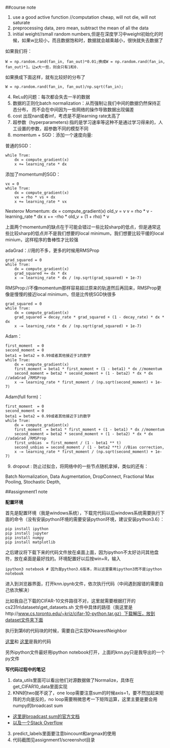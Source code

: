 ##course note

1. use a good active function //computation cheap, will not die, will not saturate
2. preprocessing data, zero mean, subtract the mean of all the data
3. initial weight//small random numbers,但是在深度学习中weight初始化的时候，如果w比较小，而且数据饱和时，数据就会越乘越小，很快就失去数据了

如果我们将：

    W = np.random.rand(fan_in, fan_out)*0.01;换成W = np.random.rand(fan_in, fan_out)*1，让w大一些，则会只有1和0.

如果换成下面这样，就有比较好的分布了

    W = np.random.rand(fan_in, fan_out)/np.sqrt(fan_in);

4. ReLu的问题：每次都会失去一半的数据
5. 数据的正则化batch normalization：从而强制让我们中间的数据仍然保持正态分布， 而不会在中间因为一些网络的操作导致数据出现偏差
6. cost 出现nan或者inf，考虑是不是learning rate太高了
7. 超参数（hyperparameters):指的是学习速率等这种不是通过学习得来的，人工设置的参数，超参数不同的模型不同
8. momentum + SGD：添加一个速度向量:

普通的SGD：

    while True:
        dx = compute_gradient(x)
        x += learning_rate * dx

添加了momentum的SGD：

    vx = 0
    while True:
        dx = compute_gradient(x)
        vx = rho * vs + dx
        x += learning_rate * vx

Nesterov Momentum:
    dx    = compute_gradient(x)
    old_v = v
    v     = rho * v -learning_rate * dx
    x    += -rho * old_v + (1 + rho) * v

上面两个momentum的缺点在于可能会错过一些比较sharp的低点，但是通常这些比较sharp的低点并不是我们想要的local minimum，我们想要比较平缓的local minium，这样程序的鲁棒性才比较强

adaGrad：//用的不多，更多的时候用RMSProp
    
    grad_squared = 0
    while True:
        dx = compute_gradient(x)
        grad_squared += dx * dx
        x -= learning_rate * dx / (np.sqrt(grad_squared) + 1e-7)

RMSProp://不像momentum那样容易超过原来的轨道然后再回来，RMSProp更像是慢慢的接近local minimum，但是比传统SGD快很多

    grad_squared = 0
    while True:
        dx = compute_gradient(x)
        grad_squared = decay_rate * grad_squared + (1 - decay_rate) * dx * dx
        x -= learning_rate * dx / (np.sqrt(grad_squared) + 1e-7)

Adam：

    first_moment  = 0
    second_moment = 0
    beta1 = beta2 = 0.99或者其他接近于1的数字
    while True:
        dx = compute_gradient(x)
        first_moment = beta1 * first_moment + (1 - beta1) * dx //momentum
        second_moment = beta2 * second_moment + (1 - beta2) * dx * dx       //adaGrad /RMSProp
        x -= learning_rate * first_moment / (np.sqrt(second_moment) + 1e-7)


Adam(full form)：

    first_moment  = 0
    second_moment = 0
    beta1 = beta2 = 0.99或者其他接近于1的数字
    while True:
        dx = compute_gradient(x)
        first_moment  = beta1 * first_moment + (1 - beta1) * dx //momentum
        second_moment = beta2 * second_moment + (1 - beta2) * dx * dx       //adaGrad /RMSProp
        first_unbias  = first_moment / (1 - beta1 ** t)
        second_unbias = second_moment / (1 - beta2 **t) //Bias correction, 
        x -= learning_rate * first_moment / (np.sqrt(second_moment) + 1e-7)

9. dropout : 防止过拟合，将网络中的一些节点随机拿掉，类似的还有：

Batch Normalization,
Data Augmentation,
DropConnect,
Fractional Max Pooling,
Stochastic Depth,

##assignment1 note

**配置环境**

首先是配置环境（我是windows系统），下载完代码以后windows系统需要执行下面的命令（没有安装python环境的需要安装python环境，建议安装python3.6）：
    
    pip install ipython
    pip install jupyter
    pip install numpy
    pip install matplotlib

之后建议将下载下来的代码文件放在桌面上面，因为ipython不太好访问其他盘符，放在桌面是最好找的。环境配置好以后按win+R，输入

    ipython3 notebook # 因为是python3.6版本，所以这里要用ipython3而不是ipython notebook

进入到浏览器界面，打开knn.ipynb文件，依次执行代码（中间遇到报错的需要自己依次解决）

比如我自己下载的CIFAR-10文件路径不对，这里就需要根据打开的 cs231n\datasets\get_datasets.sh 文件中具体的路径（我这里是http://www.cs.toronto.edu/~kriz/cifar-10-python.tar.gz）下载解压，放到dataset文件夹下面

执行到第6的代码块的时候，需要自己实现KNearestNeighbor

[这里](https://github.com/Tianji95/CS231n-Assignment-Solutions-Spring-2018/blob/master/assignment1/cs231n/classifiers/k_nearest_neighbor.py)和
[这里](https://github.com/Tianji95/CS231n-Assignment-Solutions-Spring-2018/blob/master/assignment1/knn.py)是我的代码

另外ipython文件最好用ipython notebook打开，上面的knn.py只是我导出的一个py文件


**写代码过程中的笔记**

1. data_utils里面可以看出他们对源数据做了Normalize，具体在get_CIFAR10_data里面实现
2. KNN的two就不说了，one loop需要注意sum的时候axis=1，要不然加起来矩阵的方向是反的，no loop需要稍微思考一下矩阵运算，这里主要是要会用numpy的broadcast sum
+ [这里是broadcast sum的官方文档](https://docs.scipy.org/doc/numpy-1.13.0/user/basics.broadcasting.html)
+ [以及一个Stack Overflow](https://stackoverflow.com/questions/27948363/numpy-broadcast-to-perform-euclidean-distance-vectorized?utm_medium=organic&utm_source=google_rich_qa&utm_campaign=google_rich_qa)
3. predict_labels里面要注意bincount和argmax的使用
4. 代码截图见assignment1/screenshot目录
